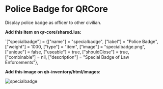 # Police Badge for QRCore

Display police badge as officer to other civilian.

**Add this item on qr-core/shared.lua:**

`["specialbadge"] 				 = {["name"] = "specialbadge", 			  		["label"] = "Police Badge", 			["weight"] = 1000, 		["type"] = "item", 		["image"] = "specialbadge.png", 	["unique"] = false, 	["useable"] = true, 	["shouldClose"] = true,	   ["combinable"] = nil,   ["description"] = "Special Badge of Law Enforcements"},

**Add this image on qb-inventory/html/images:**

![specialbadge](https://user-images.githubusercontent.com/66751192/137593547-f36d52d3-34e7-4369-abea-bdb6876696c6.png)


